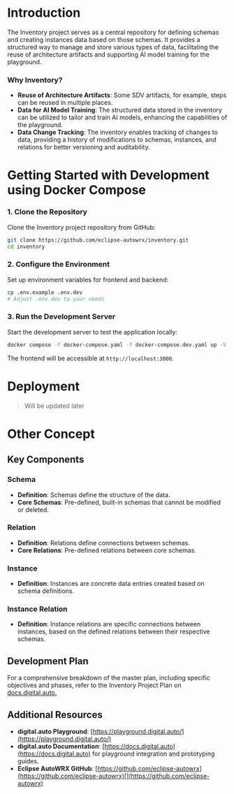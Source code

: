 # Introduction

The Inventory project serves as a central repository for defining schemas and creating instances data based on those schemas. It provides a structured way to manage and store various types of data, facilitating the reuse of architecture artifacts and supporting AI model training for the playground.

### Why Inventory?

- **Reuse of Architecture Artifacts**: Some SDV artifacts, for example, steps can be reused in multiple places.
- **Data for AI Model Training**: The structured data stored in the inventory can be utilized to tailor and train AI models, enhancing the capabilities of the playground.
- **Data Change Tracking**: The inventory enables tracking of changes to data, providing a history of modifications to schemas, instances, and relations for better versioning and auditability.

# Getting Started with Development using Docker Compose

### 1. Clone the Repository

Clone the Inventory project repository from GitHub:

```bash
git clone https://github.com/eclipse-autowrx/inventory.git
cd inventory
```

### 2. Configure the Environment

Set up environment variables for frontend and backend:

```bash
cp .env.example .env.dev
# Adjust .env.dev to your needs
```

### 3. Run the Development Server

Start the development server to test the application locally:

```bash
docker compose -f docker-compose.yaml -f docker-compose.dev.yaml up -V
```

The frontend will be accessible at `http://localhost:3000`.

# Deployment

> Will be updated later

# Other Concept

## Key Components

### Schema

- **Definition**: Schemas define the structure of the data.
- **Core Schemas**: Pre-defined, built-in schemas that cannot be modified or deleted.

### Relation

- **Definition**: Relations define connections between schemas.
- **Core Relations**: Pre-defined relations between core schemas.

### Instance

- **Definition**: Instances are concrete data entries created based on schema definitions.

### Instance Relation

- **Definition**: Instance relations are specific connections between instances, based on the defined relations between their respective schemas.

## Development Plan

For a comprehensive breakdown of the master plan, including specific objectives and phases, refer to the Inventory Project Plan on [docs.digital.auto.](https://docs.digital.auto/docs/epic/inventory/index.html)

## Additional Resources

- **digital.auto Playground**: [https://playground.digital.auto/](https://playground.digital.auto/)
- **digital.auto Documentation**: [https://docs.digital.auto](https://docs.digital.auto) for playground integration and prototyping guides.[](https://eclipse.dev/autowrx/basics/play/)
- **Eclipse AutoWRX GitHub**: [https://github.com/eclipse-autowrx](https://github.com/eclipse-autowrx)[](https://github.com/eclipse-autowrx)
